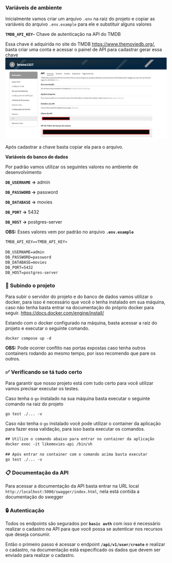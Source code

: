 ### Variáveis de ambiente
Inicialmente vamos criar um arquivo `.env` na raiz do projeto e copiar as variáveis do arquivo `.env.example` para ele
e substituir alguns valores

**`TMDB_API_KEY`-** Chave de autenticação na API do TMDB

Essa chave é adquirida no site do TMDB https://www.themoviedb.org/, basta criar uma conta e acessar o painel de API para cadastrar gerar essa chave
![alt text](docs/image.png)

Após cadastrar a chave basta copiar ela para o arquivo.

**Variáveis do banco de dados**

Por padrão vamos utilizar os seguintes valores no ambiente de desenvolvimento

**`DB_USERNAME` →** admin

**`DB_PASSWORD` →** password

**`DB_DATABASE` →** movies

**`DB_PORT` →** 5432

**`DB_HOST` →** postgres-server

**OBS:** Esses valores vem por padrão no arquivo **`.env.example`** 

```
TMDB_API_KEY=<TMDB_API_KEY>

DB_USERNAME=admin
DB_PASSWORD=password
DB_DATABASE=movies
DB_PORT=5432
DB_HOST=postgres-server
```

### 🚀 Subindo o projeto

Para subir o servidor do projeto e do banco de dados vamos utilizar o docker, para isso é necessário que você o tenha instalado em sua máquina, caso não tenha basta entrar na documentação do próprio docker para seguir.  https://docs.docker.com/engine/install/

Estando com o docker configurado na máquina, basta acessar a raiz do projeto e executar o seguinte comando.

```
docker compose up -d
```

**OBS:** Pode ocorrer conflito nas portas expostas caso tenha outros containers rodando ao mesmo tempo, por isso recomendo que pare os outros.

### ✅ Verificando se tá tudo certo

Para garantir que nosso projeto está com tudo certo para você utilizar vamos precisar executar os testes.

Caso tenha o `go` instalado na sua máquina basta executar o seguinte comando na raiz do projeto 

```
go test ./... -v
```

Caso não tenha o `go` instalado você pode utilizar o container da aplicação para fazer essa validação, para isso basta executar os comandos.

```
## Utilize o comando abaixo para entrar no container da aplicação
docker exec -it likemovies-api /bin/sh

## Após entrar no container com o comando acima basta executar
go test ./... -v
```

### 📋 Documentação da API

Para acessar a documentação da API basta entrar na URL local `http://localhost:5000/swagger/index.html`, nela está contida a documentação do swegger

### 🔒 Autenticação

Todos os endpoints são segurados por **`basic auth`** com isso é necessário realizar o cadastro na API para que você possa se autenticar nos recursos que deseja consumir.

Então o primeiro passo é acessar o endpoint **`/api/v1/user/create`** e realizar o cadastro, na documentação está específicado os dados que devem ser enviado para realizar o cadastro.
